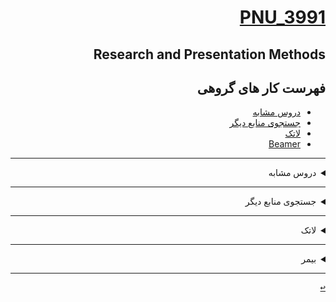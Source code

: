 <div dir="rtl">
 
<a name="TOC"></a> 
# [PNU_3991](https://github.com/AliRazavi-edu/PNU_3991#TOC)

## Research and Presentation Methods
##  فهرست کار های گروهی
- [دروس مشابه](#RelatedCourses)
- [جستجوی منابع دیگر](#RelatedResources)
- [لاتک](#RelatedLatex)
- [Beamer](#Relatedbeamer)

------------------
 <a name="RelatedCourses"></a>
 <details>
    <summary>دروس مشابه</summary> 
  
> ## دروس مشابه
- [دانشگاه PEPPERDINE در کالیفرنیا](https://seaver.pepperdine.edu/academics/ge/faculty/researchskills.htm)
- [دانشگاه NEWCASTEL در استرالیا](https://libguides.newcastle.edu.au/researchmethods)
- [دانشگاه POLSE ONE  در سانفرانسیسکو](https://journals.plos.org/plosone/article?id=10.1371/journal.pone.0218770)
- [دانشگاه SOUTHAMPTON ](https://library.soton.ac.uk/sash/research-methods)

[<kbd>↩</kbd>](#TOC)
</details>

-----------------
<a name="RelatedResources"></a>
<details>
  <summary>جستجوی منابع دیگر</summary>
  
> ## جستجوی منابع دیگر
- [پایان نامه ارشد دانشگاه استکهلم با موضوع: Social Networks and Mobility Intentions of Refugees in Hofors](https://methods.sagepub.com/methods-map)
  
[<kbd>↩</kbd>](#TOC)
</details>

----------------
<a name="RelatedLatex"></a>
<details>
    <summary>لاتک</summary>
  
 > ## لاتک
 - [صفحه 139 کتاب E-Research: Methods, Strategies, and Issues 1st Edition](https://github.com/ZahraEnayati/PNU_3991_AR/blob/main/Research-And-Presentation-Methods/Enayati-139.Tex/139.pdf)
 - [صفحه 140 کتاب E-Research: Methods, Strategies, and Issues 1st Edition](https://github.com/ZahraEnayati/PNU_3991_AR/blob/main/Research-And-Presentation-Methods/Enayati-140.Tex/140.pdf)
 - [صفحه 141 کتاب E-Research: Methods, Strategies, and Issues 1st Edition](https://github.com/ZahraEnayati/PNU_3991_AR/blob/main/Research-And-Presentation-Methods/Enayati-141.Tex/141.pdf)
  
[<kbd>↩</kbd>](#TOC)
</details>

---------------
<a name="Relatedbeamer"></a>
<details>
    <summary>بیمر</summary>
  
 > ## بیمر
 - [E-Research: Methods, Strategies, and Issues 1st Edition ارائه کتبی خلاصه ی کتاب ](https://github.com/ZahraEnayati/PNU_3991_AR/tree/main/Research-And-Presentation-Methods/enayati.beamer)
 - [E-Research: Methods, Strategies, and Issues 1st Edition ارائه شفاهی خلاصه ی کتاب ](https://github.com/ZahraEnayati/PNU_3991_AR/tree/main/Research-And-Presentation-Methods)
 
 
[<kbd>↩</kbd>](#TOC)
</details>
 
---------------
</details>

[<kbd>↩</kbd>](#TOC)

</div>
